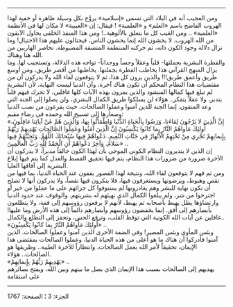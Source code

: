 ------------------------------------------------------------------------

ومن العجيب أنه في البلاد التي تسمى «إسلامية» يروَّج بكل وسيلة ظاهرة أو
خفية لهذا الهروب الفاضح باسم «العلم» و «العلمية» ! فيقال: إن «الغيبية»
لا مكان لها في الأنظمة «العلمية» .. ومن الغيب كل ما يتعلق بالألوهية..!
ومن هذا المنفذ الخلفي يحاول الآبقون من الله الهروب. لا يخشون الله إنما
يخشون الناس، فيحتالون عليهم هذا الاحتيال! وما تزال دلالة وجود الكون
ذاته، ثم حركته المنتظمة المتسقة المضبوطة. تحاصر الهاربين من الله هنا
وهناك.  
والفطرة البشرية بجملتها- قلباً وعقلاً وحساً ووجداناً- تواجه هذه الدلالة،
وتستجيب لها. وما يزال المنهج القرآني هذا يخاطب الفطرة بجملتها. يخاطبها
من أقصر طريق، ومن أوسع طريق وأعمق طريق!!! والذين يرون كل هذا، ثم لا
يتوقعون لقاء الله ولا يدركون أن من مقتضيات هذا النظام المحكم أن تكون
هناك آخرة، وأن الدنيا ليست النهاية، لأن البشرية لم تبلغ فيها كمالها
المنشود والذين يمرون بهذه الآيات كلها غافلين، لا تحرك فيهم قلباً يتدبر،
ولا عقلاً يتفكر.. هؤلاء لن يسلكوا طريق الكمال البشري، ولن يصلوا إلى الجنة
التي وعد المتقون. إنما الجنة للذين آمنوا وعملوا الصالحات، حيث يفرغون من
نصب الدنيا وصغارها إلى تسبيح الله وحمده في رضاء مقيم:  
«إِنَّ الَّذِينَ لا يَرْجُونَ لِقاءَنا، وَرَضُوا بِالْحَياةِ الدُّنْيا وَاطْمَأَنُّوا بِها، وَالَّذِينَ هُمْ
عَنْ آياتِنا غافِلُونَ، أُولئِكَ مَأْواهُمُ النَّارُ بِما كانُوا يَكْسِبُونَ إِنَّ الَّذِينَ آمَنُوا
وَعَمِلُوا الصَّالِحاتِ يَهْدِيهِمْ رَبُّهُمْ بِإِيمانِهِمْ تَجْرِي مِنْ تَحْتِهِمُ الْأَنْهارُ فِي جَنَّاتِ
النَّعِيمِ. دَعْواهُمْ فِيها سُبْحانَكَ اللَّهُمَّ. وَتَحِيَّتُهُمْ فِيها سَلامٌ. وَآخِرُ دَعْواهُمْ أَنِ
الْحَمْدُ لِلَّهِ رَبِّ الْعالَمِينَ» ..  
إن الذين لا يتدبرون النظام الكوني الموحي بأن لهذا الكون خالقاً مدبراً، لا
يدركون أن الآخرة ضرورة من ضرورات هذا النظام، يتم فيها تحقيق القسط والعدل
كما يتم فيها إبلاغ البشرية إلى آفاقها العليا.  
ومن ثم فهم لا يتوقعون لقاء الله، ونتيجة لهذا القصور يقفون عند الحياة
الدنيا، بما فيها من نقص وهبوط، ويرضونها ويستغرقون فيها، فلا ينكرون فيها
نقصاً، ولا يدركون أنها لا تصلح أن تكون نهاية للبشر وهم يغادرونها لم
يستوفوا كل جزائهم على ما عملوا من خير أو اجترحوا من شر، ولم يبلغوا
الكمال الذي تهيئهم له بشريتهم. والوقوف عند حدود الدنيا وارتضاؤها يظل
يهبط بأصحابه ثم يهبط، لأنهم لا يرفعون رؤوسهم إلى قمة، ولا يتطلعون
بأبصارهم إلى أفق. إنما يخفضون رؤوسهم وأبصارهم دائماً إلى هذه الأرض وما
عليها! غافلين عن آيات الله الكونية التي توقظ القلب، وترفع الحس، وتحفز
إلى التطلع والكمال..  
«أُولئِكَ مَأْواهُمُ النَّارُ بِما كانُوا يَكْسِبُونَ» ..  
وبئس المأوى وبئس المصير! وفي الضفة الأخرى الذين آمنوا وعملوا الصالحات.
الذين آمنوا فأدركوا أن هناك ما هو أعلى من هذه الحياة الدنيا، وعملوا
الصالحات بمقتضى هذا الإيمان، تحقيقاً لأمر الله بعمل الصالحات، وانتظاراً
للآخرة الطيبة.. وطريقها هو الصالحات.. هؤلاء.  
«يَهْدِيهِمْ رَبُّهُمْ بِإِيمانِهِمْ» ..  
يهديهم إلى الصالحات بسبب هذا الإيمان الذي يصل ما بينهم وبين الله، ويفتح
بصائرهم على استقامة

------------------------------------------------------------------------

الجزء: 3 ¦ الصفحة: 1767
